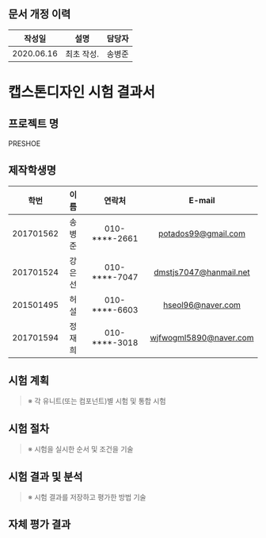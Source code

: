 ## 문서 개정 이력
|작성일|설명|담당자|
|:-:|:-:|:-:|
|2020.06.16|최초 작성.|송병준|

# 캡스톤디자인 시험 결과서
## 프로젝트 명
PRESHOE

## 제작학생명
|학번|이름|연락처|E-mail|
|:-:|:-:|:-:|:-:|
|201701562|송병준|010-****-2661|potados99@gmail.com|
|201701524|강은선|010-****-7047|dmstjs7047@hanmail.net|
|201501495|허설|010-****-6603|hseol96@naver.com|
|201701594|정재희|010-****-3018|wjfwogml5890@naver.com|

## 시험 계획
> ※ 각 유니트(또는 컴포넌트)별 시험 및 통합 시험

## 시험 절차
> ※ 시험을 실시한 순서 및 조건을 기술

## 시험 결과 및 분석
> ※ 시험 결과를 저장하고 평가한 방법 기술

## 자체 평가 결과
